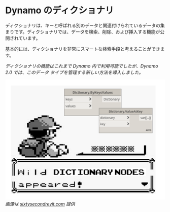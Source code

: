 

# Dynamo のディクショナリ

ディクショナリは、キーと呼ばれる別のデータと関連付けられているデータの集まりです。ディクショナリでは、データを検索、削除、および挿入する機能が公開されています。

基本的には、ディクショナリを非常にスマートな検索手段と考えることができます。

*ディクショナリの機能はこれまで Dynamo 内で利用可能でしたが、Dynamo 2.0 では、このデータ タイプを管理する新しい方法を導入しました。*

![画像](images/9/dictionaryNodesAppeared.png) *画像は [sixtysecondrevit.com](http://sixtysecondrevit.com/2018-01-22-new-dictionary-nodes-in-dynamobim-daily-build/) 提供*


